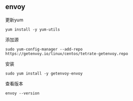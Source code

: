 ## envoy

更新yum

```
yum install -y yum-utils
```

添加源
```
sudo yum-config-manager --add-repo https://getenvoy.io/linux/centos/tetrate-getenvoy.repo
```

安装
```
sudo yum install -y getenvoy-envoy
```


查看版本
```
envoy --version
```